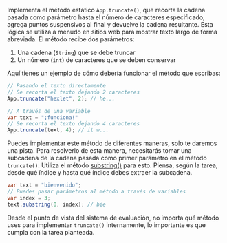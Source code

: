 
Implementa el método estático `App.truncate()`, que recorta la cadena pasada como parámetro hasta el número de caracteres especificado, agrega puntos suspensivos al final y devuelve la cadena resultante. Esta lógica se utiliza a menudo en sitios web para mostrar texto largo de forma abreviada. El método recibe dos parámetros:

1. Una cadena (`String`) que se debe truncar
2. Un número (`int`) de caracteres que se deben conservar

Aquí tienes un ejemplo de cómo debería funcionar el método que escribas:

```java
// Pasando el texto directamente
// Se recorta el texto dejando 2 caracteres
App.truncate("hexlet", 2); // he...

// A través de una variable
var text = "¡funciona!"
// Se recorta el texto dejando 4 caracteres
App.truncate(text, 4); // it w...
```

Puedes implementar este método de diferentes maneras, solo te daremos una pista. Para resolverlo de esta manera, necesitarás tomar una subcadena de la cadena pasada como primer parámetro en el método `truncate()`. Utiliza el método [substring()](https://ru.hexlet.io/qna/java/questions/kak-izvlech-podstroku-iz-stroki-v-java) para esto. Piensa, según la tarea, desde qué índice y hasta qué índice debes extraer la subcadena.

  ```java
  var text = "bienvenido";
  // Puedes pasar parámetros al método a través de variables
  var index = 3;
  text.substring(0, index); // bie
  ```

Desde el punto de vista del sistema de evaluación, no importa qué método uses para implementar `truncate()` internamente, lo importante es que cumpla con la tarea planteada.
